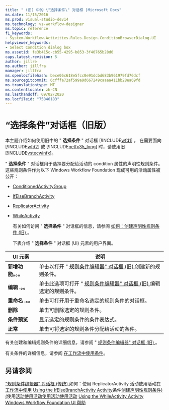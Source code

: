 ```yaml
---
title: " (旧) 中的 \"选择条件\" 对话框 |Microsoft Docs"
ms.date: 11/15/2016
ms.prod: visual-studio-dev14
ms.technology: vs-workflow-designer
ms.topic: reference
f1_keywords:
- System.Workflow.Activities.Rules.Design.ConditionBrowserDialog.UI
helpviewer_keywords:
- Select Condition dialog box
ms.assetid: fe3b415c-cb55-4295-b853-3f40765b28d0
caps.latest.revision: 5
author: jillre
ms.author: jillfra
manager: jillfra
ms.openlocfilehash: bece06c618e5fcc0e91dcbd683b961979fd76dcf
ms.sourcegitcommit: 6cfffa72af599a9d667249caaaa411bb28ea69fd
ms.translationtype: MT
ms.contentlocale: zh-CN
ms.lasthandoff: 09/02/2020
ms.locfileid: "75846183"
---
```

# <a name="select-condition-dialog-box-legacy"></a>“选择条件”对话框（旧版）
本主题介绍如何使用旧中的 " **选择条件** " 对话框 [!INCLUDE[wfd1](../includes/wfd1-md.md)] 。 在需要面向 [!INCLUDE[wfd2](../includes/wfd2-md.md)] 或 [!INCLUDE[netfx35_long](../includes/netfx35-long-md.md)] 时，请使用旧 [!INCLUDE[vstecwinfx](../includes/vstecwinfx-md.md)]。

 " **选择条件** " 对话框用于选择要分配给活动的 condition 属性的声明性规则条件。 这些规则条件作为以下 Windows Workflow Foundation 现成可用的活动属性被公开：

- [ConditionedActivityGroup](https://msdn2.microsoft.com/library/system.workflow.activities.conditionedactivitygroup.aspx)

- [IfElseBranchActivity](https://msdn2.microsoft.com/library/system.workflow.activities.ifelsebranchactivity.aspx)

- [ReplicatorActivity](https://msdn2.microsoft.com/library/system.workflow.activities.replicatoractivity.aspx)

- [WhileActivity](https://msdn2.microsoft.com/library/system.workflow.activities.whileactivity.aspx)

  有关如何访问 " **选择条件** " 对话框的信息，请参阅 [如何：创建声明性规则条件 (旧) ](../workflow-designer/how-to-create-a-declarative-rule-condition-legacy.md)。

  下表介绍 " **选择条件** " 对话框 (UI) 元素的用户界面。

|UI 元素|说明|
|----------------|-----------------|
|**新增功能。。。**|单击以打开 " [规则条件编辑器" 对话框 (旧) ](../workflow-designer/rule-condition-editor-dialog-box-legacy.md) 创建新的规则条件。|
|**编辑 .。。**|单击此选项可打开 " [规则条件编辑器" 对话框 (旧) ](../workflow-designer/rule-condition-editor-dialog-box-legacy.md) 编辑选定的规则条件。|
|**重命名 .。。**|单击可打开用于重命名选定的规则条件的对话框。|
|**删除**|单击可删除选定的规则条件。|
|**条件预览**|显示选定的规则条件的条件表达式。|
|**正常**|单击可将选定的规则条件分配给活动的条件。|

 有关创建和编辑规则条件的详细信息，请参阅 " [规则条件编辑器" 对话框 (旧) ](../workflow-designer/rule-condition-editor-dialog-box-legacy.md)。

 有关条件的详细信息，请参阅 [在工作流中使用条件](https://msdn2.microsoft.com/library/bb628447.aspx)。

## <a name="see-also"></a>另请参阅
 ["规则条件编辑器" 对话框 (传统) ](../workflow-designer/rule-condition-editor-dialog-box-legacy.md)如何：使用 ReplicatorActivity 活动使用活动[在工作流中](https://msdn2.microsoft.com/library/bb628447.aspx)[使用](https://msdn2.microsoft.com/library/bb675237.aspx) [Using the IfElseBranchActivity Activity](https://msdn2.microsoft.com/library/bb628465.aspx)条件[创建声明性规则条件)  (](../workflow-designer/how-to-create-a-declarative-rule-condition-legacy.md)使用[活动使用活动使用活动使用活动](https://msdn2.microsoft.com/library/bb628544.aspx) [Using the WhileActivity Activity](https://msdn2.microsoft.com/library/bb628552.aspx) [Windows Workflow Foundation UI 帮助](../workflow-designer/legacy-designer-for-windows-workflow-foundation-ui-help.md)
